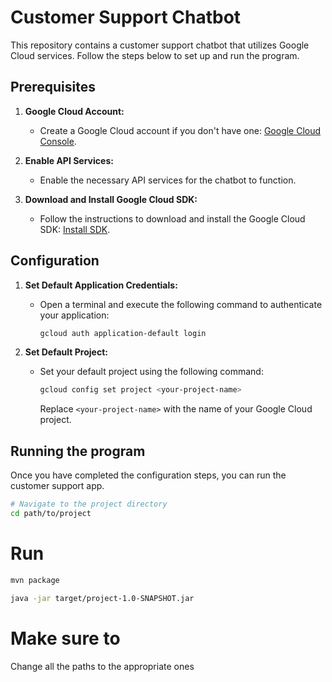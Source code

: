 # Customer Support Chatbot

This repository contains a customer support chatbot that utilizes Google Cloud services. Follow the steps below to set up and run the program.

## Prerequisites

1. **Google Cloud Account:**
   - Create a Google Cloud account if you don't have one: [Google Cloud Console](https://console.cloud.google.com/).

2. **Enable API Services:**
   - Enable the necessary API services for the chatbot to function.

3. **Download and Install Google Cloud SDK:**
   - Follow the instructions to download and install the Google Cloud SDK: [Install SDK](https://cloud.google.com/sdk/docs/install-sdk).

## Configuration

1. **Set Default Application Credentials:**
   - Open a terminal and execute the following command to authenticate your application:
     ```sh
     gcloud auth application-default login
     ```

2. **Set Default Project:**
   - Set your default project using the following command:
     ```sh
     gcloud config set project <your-project-name>
     ```
     Replace `<your-project-name>` with the name of your Google Cloud project.

## Running the program

Once you have completed the configuration steps, you can run the customer support app.

```sh
# Navigate to the project directory
cd path/to/project
```
# Run
```sh
mvn package
```
```sh
java -jar target/project-1.0-SNAPSHOT.jar 
```
# Make sure to 
Change all the paths to the appropriate ones

